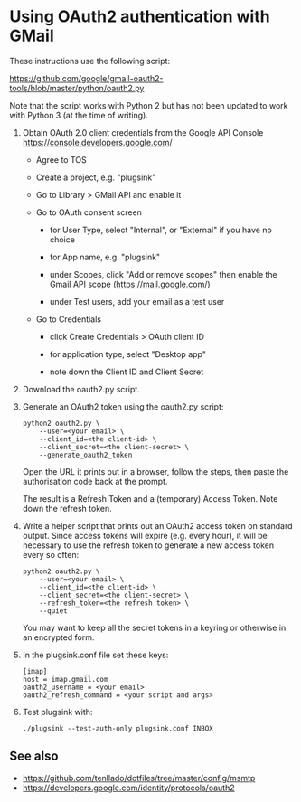 Using OAuth2 authentication with GMail
======================================

These instructions use the following script:

<https://github.com/google/gmail-oauth2-tools/blob/master/python/oauth2.py>

Note that the script works with Python 2 but has not been updated to work with
Python 3 (at the time of writing).

 1. Obtain OAuth 2.0 client credentials from the Google API Console
    <https://console.developers.google.com/>

    - Agree to TOS

    - Create a project, e.g. "plugsink"

    - Go to Library > GMail API and enable it

    - Go to OAuth consent screen

        - for User Type, select "Internal", or "External" if you have no choice

        - for App name, e.g. "plugsink"

        - under Scopes, click "Add or remove scopes"
          then enable the Gmail API scope (https://mail.google.com/)

        - under Test users, add your email as a test user

    - Go to Credentials

        - click Create Credentials > OAuth client ID

        - for application type, select "Desktop app"

        - note down the Client ID and Client Secret

 2. Download the oauth2.py script.

 3. Generate an OAuth2 token using the oauth2.py script:

        python2 oauth2.py \
            --user=<your email> \
            --client_id=<the client-id> \
            --client_secret=<the client-secret> \
            --generate_oauth2_token

    Open the URL it prints out in a browser, follow the steps,
    then paste the authorisation code back at the prompt.

    The result is a Refresh Token and a (temporary) Access Token.
    Note down the refresh token.

 4. Write a helper script that prints out an OAuth2 access token on standard
    output. Since access tokens will expire (e.g. every hour), it will be
    necessary to use the refresh token to generate a new access token
    every so often:

        python2 oauth2.py \
            --user=<your email> \
            --client_id=<the client-id> \
            --client_secret=<the client-secret> \
            --refresh_token=<the refresh token> \
            --quiet

    You may want to keep all the secret tokens in a keyring or otherwise
    in an encrypted form.

 5. In the plugsink.conf file set these keys:

        [imap]
        host = imap.gmail.com
        oauth2_username = <your email>
        oauth2_refresh_command = <your script and args>

 6. Test plugsink with:

        ./plugsink --test-auth-only plugsink.conf INBOX

See also
--------

  - <https://github.com/tenllado/dotfiles/tree/master/config/msmtp>
  - <https://developers.google.com/identity/protocols/oauth2>
